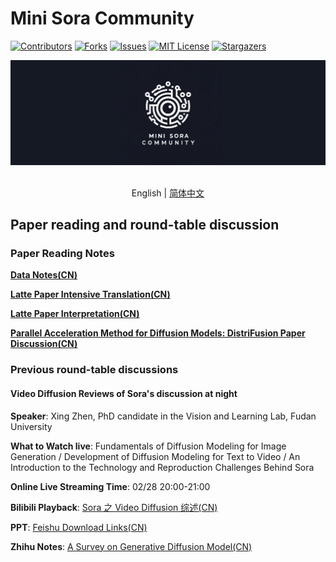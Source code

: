 
# Mini Sora Community
<!-- PROJECT SHIELDS -->

[![Contributors][contributors-shield]][contributors-url]
[![Forks][forks-shield]][forks-url]
[![Issues][issues-shield]][issues-url]
[![MIT License][license-shield]][license-url]
[![Stargazers][stars-shield]][stars-url]
<br />

<!-- PROJECT LOGO -->
<div align="center">

<img src="../assets/logo.jpg" width="600"/>
  <div>&nbsp;</div>
  <div align="center"></div>
</div>

<div align="center">

English | [简体中文](./README_zh-CN.md)

</div>

## Paper reading and round-table discussion

### Paper Reading Notes

[**Data Notes(CN)**](./dataset_note.md)

[**Latte Paper Intensive Translation(CN)**](./latte%E8%AE%BA%E6%96%87%E7%B2%BE%E8%AF%BB%E7%BF%BB%E8%AF%91.pdf)

[**Latte Paper Interpretation(CN)**](./Latte.md)

[**Parallel Acceleration Method for Diffusion Models: DistriFusion Paper Discussion(CN)**](https://mp.weixin.qq.com/s/K6juxdW5RdBpFERmVrsUkA)

### Previous round-table discussions

#### Video Diffusion Reviews of Sora's discussion at night

**Speaker**: Xing Zhen, PhD candidate in the Vision and Learning Lab, Fudan University

**What to Watch live**: Fundamentals of Diffusion Modeling for Image Generation / Development of Diffusion Modeling for Text to Video / An Introduction to the Technology and Reproduction Challenges Behind Sora

**Online Live Streaming Time**: 02/28 20:00-21:00

**Bilibili Playback**: [Sora 之 Video Diffusion 综述(CN)](https://www.bilibili.com/video/BV1cJ4m1e7sQ)

**PPT**: [Feishu Download Links(CN)](https://aicarrier.feishu.cn/file/Ds0BbCAo6oTazdxxo3Zciw1Nnne)

**Zhihu Notes**: [A Survey on Generative Diffusion Model(CN)](https://zhuanlan.zhihu.com/p/684795460)

[contributors-shield]: https://img.shields.io/github/contributors/mini-sora/minisora.svg?style=flat-square
[contributors-url]: https://github.com/mini-sora/minisora/graphs/contributors
[forks-shield]: https://img.shields.io/github/forks/mini-sora/minisora.svg?style=flat-square
[forks-url]: https://github.com/mini-sora/minisora/network/members
[stars-shield]: https://img.shields.io/github/stars/mini-sora/minisora.svg?style=flat-square
[stars-url]: https://github.com/mini-sora/minisora/stargazers
[issues-shield]: https://img.shields.io/github/issues/mini-sora/minisora.svg?style=flat-square
[issues-url]: https://img.shields.io/github/issues/mini-sora/minisora.svg
[license-shield]: https://img.shields.io/github/license/mini-sora/minisora.svg?style=flat-square
[license-url]: https://github.com/mini-sora/minisora/blob/main/LICENSE
